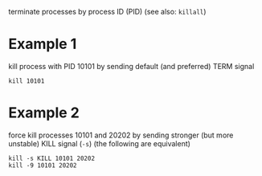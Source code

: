 terminate processes by process ID (PID)
(see also: `killall`)

# Example 1
kill process with PID 10101 by sending default (and preferred) TERM
signal
```
kill 10101
```

# Example 2
force kill processes 10101 and 20202 by sending stronger (but more unstable) KILL signal (`-s`) (the following are equivalent)
```
kill -s KILL 10101 20202
kill -9 10101 20202
```
